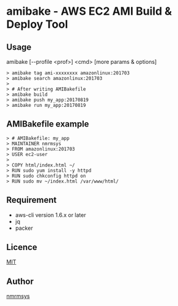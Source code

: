 amibake - AWS EC2 AMI Build & Deploy Tool
====

## Usage
 amibake [--profile &lt;prof&gt;] &lt;cmd&gt; [more params &amp; options]

    > amibake tag ami-xxxxxxxx amazonlinux:201703
    > amibake search amazonlinux:201703
    > 
    > # After writing AMIBakefile
    > amibake build
    > amibake push my_app:20170819
    > amibake run my_app:20170819

## AMIBakefile example

    > # AMIBakefile: my_app
    > MAINTAINER nmrmsys
    > FROM amazonlinux:201703
    > USER ec2-user
    > 
    > COPY html/index.html ~/
    > RUN sudo yum install -y httpd
    > RUN sudo chkconfig httpd on
    > RUN sudo mv ~/index.html /var/www/html/

## Requirement
- aws-cli version 1.6.x or later
- jq 
- packer 

## Licence

[MIT](http://opensource.org/licenses/mit-license.php)

## Author

[nmrmsys](https://github.com/nmrmsys)
